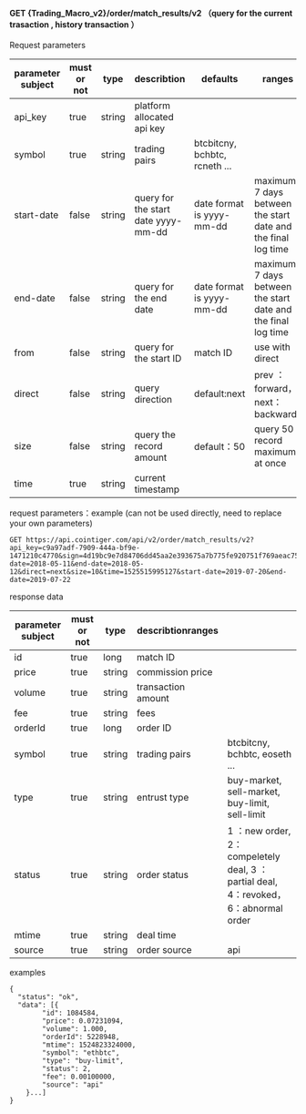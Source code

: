 ﻿#### GET {Trading_Macro_v2}/order/match_results/v2 （query for the current trasaction , history transaction ）

Request parameters

| parameter subject | must or not | type   | describtion                         | defaults                      | ranges                                                       |
| ----------------- | ----------- | ------ | ----------------------------------- | ----------------------------- | ------------------------------------------------------------ |
| api_key           | true        | string | platform allocated api key          |                               |                                                              |
| symbol            | true        | string | trading pairs                       | btcbitcny, bchbtc, rcneth ... |                                                              |
| start-date        | false       | string | query for the start date yyyy-mm-dd | date format is yyyy-mm-dd     | maximum 7 days between the start date and the final log time |
| end-date          | false       | string | query for the end date              | date format is  yyyy-mm-dd    | maximum 7 days between the start date and the final log time |
| from              | false       | string | query for the start ID              | match ID                      | use with direct                                              |
| direct            | false       | string | query direction                     | default:next                  | prev ：forward，next：backwards                              |
| size              | false       | string | query the record amount             | default：50                   | query 50 record maximum at once                              |
| time              | true        | string | current timestamp                   |                               |                                                              |


request parameters：example (can not be used directly, need to replace your own parameters)

```
GET https://api.cointiger.com/api/v2/order/match_results/v2?api_key=c9a97adf-7909-444a-bf9e-1471210c4770&sign=4d19bc9e7d84706dd45aa2e393675a7b775fe920751f769aeac75cf7b94c2b4bad4612534343437890e0ee2df769a227aa3f0d4d0db9305a67fb78ec314526bc&symbol=ethbtc&start-date=2018-05-11&end-date=2018-05-12&direct=next&size=10&time=1525515995127&start-date=2019-07-20&end-date=2019-07-22
```

response data

| parameter subject | must or not | type   | describtionranges  |                                                              |
| ----------------- | ----------- | ------ | ------------------ | ------------------------------------------------------------ |
| id                | true        | long   | match ID           |                                                              |
| price             | true        | string | commission price   |                                                              |
| volume            | true        | string | transaction amount |                                                              |
| fee               | true        | string | fees               |                                                              |
| orderId           | true        | long   | order ID           |                                                              |
| symbol            | true        | string | trading pairs      | btcbitcny, bchbtc, eoseth ...                                |
| type              | true        | string | entrust type       | buy-market, sell-market, buy-limit, sell-limit               |
| status            | true        | string | order status       | 1 ：new order, 2：compeletely deal,  3 ：partial deal,  4：revoked，6：abnormal order |
| mtime             | true        | string | deal time          |                                                              |
| source            | true        | string | order source       | api                                                          |

examples
```
{
  "status": "ok",
  "data": [{
		"id": 1084584,
		"price": 0.07231094,
		"volume": 1.000,
		"orderId": 5228948,
		"mtime": 1524823324000,
		"symbol": "ethbtc",
		"type": "buy-limit",
		"status": 2,
		"fee": 0.00100000,
		"source": "api"
	}...]
}
```